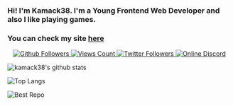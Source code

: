 ### Hi! I'm Kamack38. I'm a Young Frontend Web Developer and also I like playing games.
### You can check my site [here](https://kamack38.github.io/)
<p align="center">
    <a title="GitHUB Followers" href="https://github.com/kamack38" target="_blank">
        <img src="https://img.shields.io/github/followers/kamack38?label=Github%20followers&style=for-the-badge" alt="Github Followers" />
    </a>
    <a title="YouTube Views Count" href="https://www.youtube.com/channel/UCyO3DTKTf_agdJjB-dUQ0QA/videos" target="_blank">
        <img src="https://img.shields.io/youtube/channel/views/UCyO3DTKTf_agdJjB-dUQ0QA?style=for-the-badge" alt="Views Count" />
    </a>
    <a title="Follow on Twitter" href="https://twitter.com/intent/user?screen_name=kamack38" target="_blank">
        <img src="https://img.shields.io/twitter/follow/kamack38?color=1DA1F2&style=for-the-badge" alt="Twitter Followers">
    </a>
    <a title="Discord" href="https://discord.gg/sd62gjV" target="_blank">
        <img src="https://img.shields.io/discord/433614342777208843?label=Discord&style=for-the-badge" alt="Online Discord">
    </a>
    
</p>

![kamack38's github stats](https://github-readme-stats.vercel.app/api?username=kamack38&theme=blueberry&show_icons=true)

![Top Langs](https://github-readme-stats.vercel.app/api/top-langs/?username=kamack38&theme=blueberry&layout=compact)

![Best Repo](https://github-readme-stats.vercel.app/api/pin/?username=kamack38&repo=csgo-config&theme=blueberry)